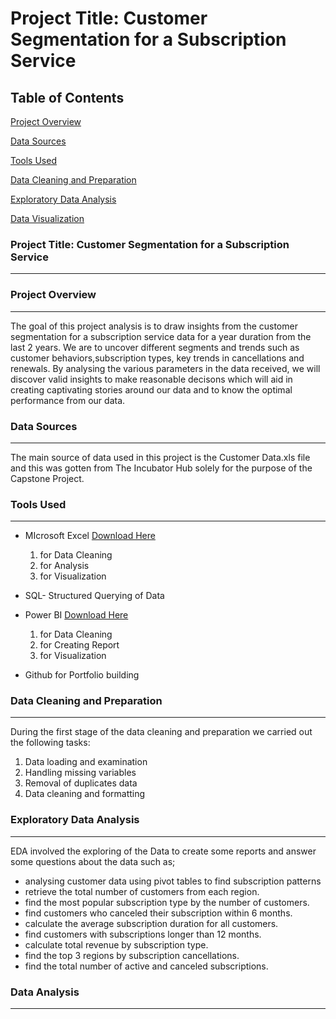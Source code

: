 # Project Title: Customer Segmentation for a Subscription Service 

## Table of Contents 

[Project Overview](#project-overview)

[Data Sources](#data-sources)

[Tools Used](#tools-used)

[Data Cleaning and Preparation](#data-cleaning-and-preparation)

[Exploratory Data Analysis](#exploratory-data-analysis)

[Data Visualization](#data-visualization)

### Project Title: Customer Segmentation for a Subscription Service 
- - - 

### Project Overview
- - -
The goal of this project analysis is to draw insights from the customer segmentation for a subscription service data for a year duration from the last 2 years. We are to uncover different segments and trends such as customer behaviors,subscription types, key trends in cancellations and renewals. By analysing the various parameters in the data received, we will discover valid insights to make reasonable decisons which will aid in creating captivating stories around our data and to know the optimal performance from our data.

### Data Sources 
- - -
The main source of data used in this project is the Customer Data.xls file and this was gotten from The Incubator Hub solely for the purpose of the Capstone Project. 

### Tools Used 
- - -
- MIcrosoft Excel  [Download Here](https://www.microsoft.com)
  1. for Data Cleaning
  2. for  Analysis
  3. for Visualization
     
- SQL- Structured Querying of Data 
  
- Power BI   [Download Here](https://www.microsoft.com)
  1. for Data Cleaning
  2. for Creating Report
  3. for Visualization
- Github for Portfolio building
  

### Data Cleaning and Preparation
- - -
During the first stage of the data cleaning and preparation we carried out the following tasks: 
1. Data loading  and examination
2. Handling missing variables
3. Removal of duplicates data
4. Data cleaning and formatting   


### Exploratory Data Analysis
- - -
EDA involved the exploring of the Data to create some reports and answer some  questions about the data such as; 
- analysing customer data using pivot tables to find subscription patterns
- retrieve the total number of customers from each region.
- find the most popular subscription type by the number of customers. 
- find customers who canceled their subscription within 6 months. 
- calculate the average subscription duration for all customers.
- find customers with subscriptions longer than 12 months.
- calculate total revenue by subscription type. 
- find the top 3 regions by subscription cancellations. 
- find the total number of active and canceled subscriptions.    


### Data Analysis
- - - 
